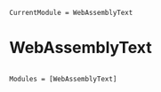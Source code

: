 ```@meta
CurrentModule = WebAssemblyText
```

# WebAssemblyText

```@index
```

```@autodocs
Modules = [WebAssemblyText]
```
